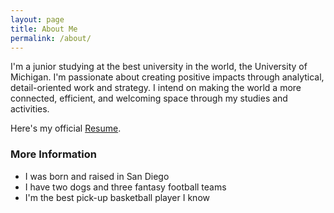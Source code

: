 ```yaml
---
layout: page
title: About Me
permalink: /about/
---
```


I'm a junior studying at the best university in the world, the University of Michigan. I'm passionate about creating positive impacts through analytical, detail-oriented work and strategy. I intend on making the world a more connected, efficient, and welcoming space through my studies and activities.

Here's my official [Resume](/images&docs/FallResume.pdf).

### More Information

* I was born and raised in San Diego
* I have two dogs and three fantasy football teams
* I'm the best pick-up basketball player I know
